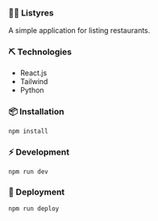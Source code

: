 ### 📄🥙 Listyres

A simple application for listing restaurants.

### ⛏️ Technologies

-   React.js
-   Tailwind
-   Python

### 📦 Installation

```
npm install
```

### ⚡️ Development

```
npm run dev
```

### 🚀 Deployment

```
npm run deploy
```
